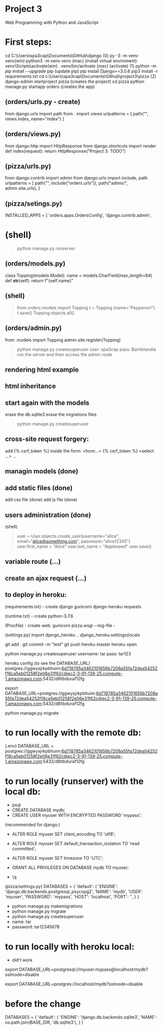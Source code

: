 # Project 3

Web Programming with Python and JavaScript

# First steps:
cd C:\Users\spa3cap\Documents\GitHub\django (0)
py -3 -m venv venv(win) python3 -m venv venv (mac) (install virtual enviroment)
venv\Scripts\activate(win) . venv/bin/activate (mac) (activate) (1)
python -m pip install --upgrade pip (update pip)
pip install Django==3.0.6
pip3 install -r requirements.txt
cd c:\Users\spa3cap\Documents\Github\project3\pizza (2)
django-admin startproject pizza (creates the project)
cd pizza
python manage.py startapp orders (creates the app)

## (orders/urls.py - create)
from django.urls import path
from . import views
urlpatterns = [
    path("", views.index, name="index")
]

## (orders/views.py)
from django.http import HttpResponse
from django.shortcuts import render
def index(request):
    return HttpResponse("Project 3: TODO")

## (pizza/urls.py)
from django.contrib import admin
from django.urls import include, path
urlpatterns = [
    path("", include("orders.urls")),
    path("admin/", admin.site.urls),
]

## (pizza/setings.py)
INSTALLED_APPS = [
    'orders.apps.OrdersConfig',
    'django.contrib.admin',

 # (shell)
 > python manage.py runserver   

## (orders/models.py)
class Topping(models.Model):
    name = models.CharField(max_length=64)
    def __str__(self):
        return f"{self.name}"

## (shell)
> from orders.models import Topping
> t = Topping (name="Pepperoni")
> t.save()
> Topping.objects.all()

## (orders/admin.py)
from .models import Topping
admin.site.register(Topping)
> python manage.py createsuperuser
> user: spa3cap
> pass: Bambilandia
run the server and then access the admin route

## rendering html example

## html inheritance

## start again with the models
erase the db.sqlite3
erase the migrations files
> python manage.py createsuperuser

## cross-site request forgery:
add {% csrf_token %} inside the form:
<form...>
   {% csrf_token %}
   <select ...> ...

## managin models (done)

## add static files (done)
add css file (done)
add js file (done)

## users administration (done)
(shell)
>
> user = User.objects.create_user(username="alice", email="alice@something.com", password="alice12345")
user.first_name = "Alice"
user.last_name = "Appleseed"
user.save()

## variable route (...)

## create an ajax request (...)

## to deploy in heroku:
(requirements.txt) - create
django
gunicorn
django-heroku
requests

(runtime.txt) - create
python-3.7.6

(Procfile) - create
web: gunicorn pizza.wsgi --log-file -

(settings.py)
import django_heroku
..
django_heroku.settings(locals

git add .
git commit -m "test"
git push heroku master
heroku open

python manage.py createsuperuser
username: tar
pass: tar123

heroku config (to see the DATABASE_URL)
postgres://ggwysjrkpbhuim:6d718785a3462101656b7208a55fa72dea54252f18ca5eb01258f2e06e31f62c@ec2-3-91-139-25.compute-1.amazonaws.com:5432/d8ltbduraf12fg

export DATABASE_URL=postgres://ggwysjrkpbhuim:6d718785a3462101656b7208a55fa72dea54252f18ca5eb01258f2e06e31f62c@ec2-3-91-139-25.compute-1.amazonaws.com:5432/d8ltbduraf12fg

python manage.py migrate

# to run locally with the remote db:
(.env)
DATABASE_URL = postgres://ggwysjrkpbhuim:6d718785a3462101656b7208a55fa72dea54252f18ca5eb01258f2e06e31f62c@ec2-3-91-139-25.compute-1.amazonaws.com:5432/d8ltbduraf12fg


# to run locally (runserver) with the local db:

- psql
- CREATE DATABASE mydb;
- CREATE USER myuser WITH ENCRYPTED PASSWORD 'mypass';

(recommended for django:)
- ALTER ROLE myuser SET client_encoding TO 'utf8';
- ALTER ROLE myuser SET default_transaction_isolation TO 'read committed';
- ALTER ROLE myuser SET timezone TO 'UTC';

- GRANT ALL PRIVILEGES ON DATABASE mydb TO myuser;
- \q

(pizza/settings.py)
DATABASES = {
    'default': {
        'ENGINE': 'django.db.backends.postgresql_psycopg2',
        'NAME': 'mydb',
        'USER': 'myuser',
        'PASSWORD': 'mypass',
        'HOST': 'localhost',
        'PORT': '',
    }
}

- python manage.py makemigrations
- python manage.py migrate
- python manage.py createsuperuser
- name: tar
- password: tar12345678

# to run locally with heroku local:
- did't work

export DATABASE_URL=postgresql://myuser:mypass@localhost/mydb?sslmode=disable   

export DATABASE_URL=postgres://localhost/mydb?sslmode=disable


# before the change
DATABASES = {
    'default': {
        'ENGINE': 'django.db.backends.sqlite3',
        'NAME': os.path.join(BASE_DIR, 'db.sqlite3'),
    }
}
